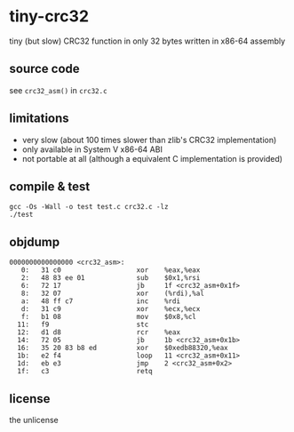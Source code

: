 # tiny-crc32

tiny (but slow) CRC32 function in only 32 bytes written in x86-64 assembly

## source code

see `crc32_asm()` in `crc32.c`

## limitations

* very slow (about 100 times slower than zlib's CRC32 implementation)
* only available in System V x86-64 ABI
* not portable at all (although a equivalent C implementation is provided)

## compile & test

```
gcc -Os -Wall -o test test.c crc32.c -lz
./test
```

## objdump

```
0000000000000000 <crc32_asm>:
   0:	31 c0                	xor    %eax,%eax
   2:	48 83 ee 01          	sub    $0x1,%rsi
   6:	72 17                	jb     1f <crc32_asm+0x1f>
   8:	32 07                	xor    (%rdi),%al
   a:	48 ff c7             	inc    %rdi
   d:	31 c9                	xor    %ecx,%ecx
   f:	b1 08                	mov    $0x8,%cl
  11:	f9                   	stc    
  12:	d1 d8                	rcr    %eax
  14:	72 05                	jb     1b <crc32_asm+0x1b>
  16:	35 20 83 b8 ed       	xor    $0xedb88320,%eax
  1b:	e2 f4                	loop   11 <crc32_asm+0x11>
  1d:	eb e3                	jmp    2 <crc32_asm+0x2>
  1f:	c3                   	retq   
```

## license

the unlicense
